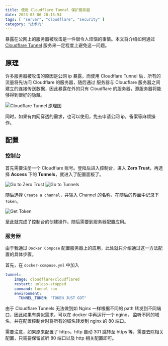 ```yaml
---
title: 使用 Cloudflare Tunnel 保护服务器
date: 2023-03-06 20:13:54
tags: [ "server", "cloudflare", "security" ]
category: "技术向"
---
```


暴露在公网上的服务器被攻击是一件很令人烦恼的事情。本文将介绍如何通过 [Cloudflare Tunnel](https://one.dash.cloudflare.com)
服务来一定程度上避免这一问题。

<!-- more -->

## 原理

许多服务器被攻击的原因是公网 ip 暴露，而使用 Cloudflare Tunnel 后，所有的流量将先访问 Cloudflare 的服务器，随后通过
服务器与 Cloudflare 服务器之间建立的连接传送数据，因此暴露在外的只有 Cloudflare 的服务器，源服务器将能够得到很好的隐藏。

![Cloudflare Tunnel 原理图](https://pic.imgdb.cn/item/643155ee0d2dde5777b10933.jpg)

同时，如果有内网穿透的需求，也可以使用，免去申请公网 ip，备案等麻烦操作。

## 配置

### 控制台

首先需要注册一个 Cloudflare 账号。登陆后进入控制台，进入 **Zero Trust**，再选择 **Access** 下的 **Tunnels**，就进入了配置面板了。

![Go to Zero Trust](https://pic.imgdb.cn/item/643155ef0d2dde5777b109b1.png)
![Go to Tunnels](https://pic.imgdb.cn/item/643155ee0d2dde5777b10992.png)

随后选择 `Create a channel`，并输入 Channel 的名称，在随后的界面中记录下 `Token`。

![Get Token](https://pic.imgdb.cn/item/643155ee0d2dde5777b10958.png)

至此就完成了控制台的创建操作。随后需要到服务器配置应用。

### 服务器

由于我通过 `Docker Compose` 配置服务器上的应用，此处就只介绍通过这一方法配置的具体步骤。

首先，在 `docker-compose.yml` 中加入

```yaml
tunnel:
    image: cloudflare/cloudflared
    restart: unless-stopped
    command: tunnel run
    environment:
      TUNNEL_TOKEN: "TOKEN JUST GOT"
```

由于 Cloudflare Tunnels 无法做到如 Nginx 一样根据不同的 path 转发到不同端口，因此如果有类似需求，可以在 docker 中再运行一个 nginx，
监听不同的域名，并在配置控制台时将所有的域名转发到 nginx 的 80 端口。

需要注意，如果原来配置了 https，http 自动 301 跳转至 https 等，需要去除相关配置，只需要保留监听 80 端口以及 http 相关配置即可。
